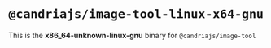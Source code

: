 # `@candriajs/image-tool-linux-x64-gnu`

This is the **x86_64-unknown-linux-gnu** binary for `@candriajs/image-tool`

